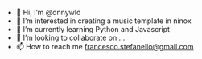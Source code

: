 - 👋 Hi, I’m @dnnywld
- 👀 I’m interested in creating a music template in ninox
- 🌱 I’m currently learning Python and Javascript
- 💞️ I’m looking to collaborate on ...
- 📫 How to reach me francesco.stefanello@gmail.com

<!---
dnnywld/dnnywld is a ✨ special ✨ repository because its `README.md` (this file) appears on your GitHub profile.
You can click the Preview link to take a look at your changes.
--->
